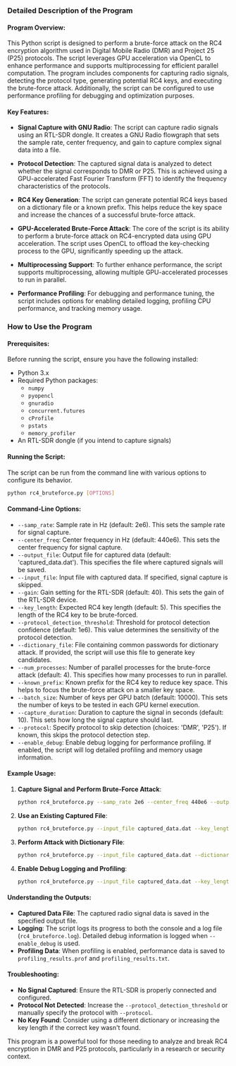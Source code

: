 ### Detailed Description of the Program

#### Program Overview:
This Python script is designed to perform a brute-force attack on the RC4 encryption algorithm used in Digital Mobile Radio (DMR) and Project 25 (P25) protocols. The script leverages GPU acceleration via OpenCL to enhance performance and supports multiprocessing for efficient parallel computation. The program includes components for capturing radio signals, detecting the protocol type, generating potential RC4 keys, and executing the brute-force attack. Additionally, the script can be configured to use performance profiling for debugging and optimization purposes.

#### Key Features:
- **Signal Capture with GNU Radio**: The script can capture radio signals using an RTL-SDR dongle. It creates a GNU Radio flowgraph that sets the sample rate, center frequency, and gain to capture complex signal data into a file.
  
- **Protocol Detection**: The captured signal data is analyzed to detect whether the signal corresponds to DMR or P25. This is achieved using a GPU-accelerated Fast Fourier Transform (FFT) to identify the frequency characteristics of the protocols.

- **RC4 Key Generation**: The script can generate potential RC4 keys based on a dictionary file or a known prefix. This helps reduce the key space and increase the chances of a successful brute-force attack.

- **GPU-Accelerated Brute-Force Attack**: The core of the script is its ability to perform a brute-force attack on RC4-encrypted data using GPU acceleration. The script uses OpenCL to offload the key-checking process to the GPU, significantly speeding up the attack.

- **Multiprocessing Support**: To further enhance performance, the script supports multiprocessing, allowing multiple GPU-accelerated processes to run in parallel.

- **Performance Profiling**: For debugging and performance tuning, the script includes options for enabling detailed logging, profiling CPU performance, and tracking memory usage.

### How to Use the Program

#### Prerequisites:
Before running the script, ensure you have the following installed:
- Python 3.x
- Required Python packages:
  - `numpy`
  - `pyopencl`
  - `gnuradio`
  - `concurrent.futures`
  - `cProfile`
  - `pstats`
  - `memory_profiler`
- An RTL-SDR dongle (if you intend to capture signals)

#### Running the Script:
The script can be run from the command line with various options to configure its behavior.

```bash
python rc4_bruteforce.py [OPTIONS]
```

#### Command-Line Options:
- `--samp_rate`: Sample rate in Hz (default: 2e6). This sets the sample rate for signal capture.
- `--center_freq`: Center frequency in Hz (default: 440e6). This sets the center frequency for signal capture.
- `--output_file`: Output file for captured data (default: 'captured_data.dat'). This specifies the file where captured signals will be saved.
- `--input_file`: Input file with captured data. If specified, signal capture is skipped.
- `--gain`: Gain setting for the RTL-SDR (default: 40). This sets the gain of the RTL-SDR device.
- `--key_length`: Expected RC4 key length (default: 5). This specifies the length of the RC4 key to be brute-forced.
- `--protocol_detection_threshold`: Threshold for protocol detection confidence (default: 1e6). This value determines the sensitivity of the protocol detection.
- `--dictionary_file`: File containing common passwords for dictionary attack. If provided, the script will use this file to generate key candidates.
- `--num_processes`: Number of parallel processes for the brute-force attack (default: 4). This specifies how many processes to run in parallel.
- `--known_prefix`: Known prefix for the RC4 key to reduce key space. This helps to focus the brute-force attack on a smaller key space.
- `--batch_size`: Number of keys per GPU batch (default: 10000). This sets the number of keys to be tested in each GPU kernel execution.
- `--capture_duration`: Duration to capture the signal in seconds (default: 10). This sets how long the signal capture should last.
- `--protocol`: Specify protocol to skip detection (choices: 'DMR', 'P25'). If known, this skips the protocol detection step.
- `--enable_debug`: Enable debug logging for performance profiling. If enabled, the script will log detailed profiling and memory usage information.

#### Example Usage:
1. **Capture Signal and Perform Brute-Force Attack**:
   ```bash
   python rc4_bruteforce.py --samp_rate 2e6 --center_freq 440e6 --output_file captured_data.dat --key_length 5 --num_processes 8
   ```

2. **Use an Existing Captured File**:
   ```bash
   python rc4_bruteforce.py --input_file captured_data.dat --key_length 5 --num_processes 4 --known_prefix "ABCD"
   ```

3. **Perform Attack with Dictionary File**:
   ```bash
   python rc4_bruteforce.py --input_file captured_data.dat --dictionary_file common_passwords.txt --key_length 5 --num_processes 4
   ```

4. **Enable Debug Logging and Profiling**:
   ```bash
   python rc4_bruteforce.py --input_file captured_data.dat --key_length 5 --num_processes 4 --enable_debug
   ```

#### Understanding the Outputs:
- **Captured Data File**: The captured radio signal data is saved in the specified output file.
- **Logging**: The script logs its progress to both the console and a log file (`rc4_bruteforce.log`). Detailed debug information is logged when `--enable_debug` is used.
- **Profiling Data**: When profiling is enabled, performance data is saved to `profiling_results.prof` and `profiling_results.txt`.

#### Troubleshooting:
- **No Signal Captured**: Ensure the RTL-SDR is properly connected and configured.
- **Protocol Not Detected**: Increase the `--protocol_detection_threshold` or manually specify the protocol with `--protocol`.
- **No Key Found**: Consider using a different dictionary or increasing the key length if the correct key wasn't found.

This program is a powerful tool for those needing to analyze and break RC4 encryption in DMR and P25 protocols, particularly in a research or security context.
